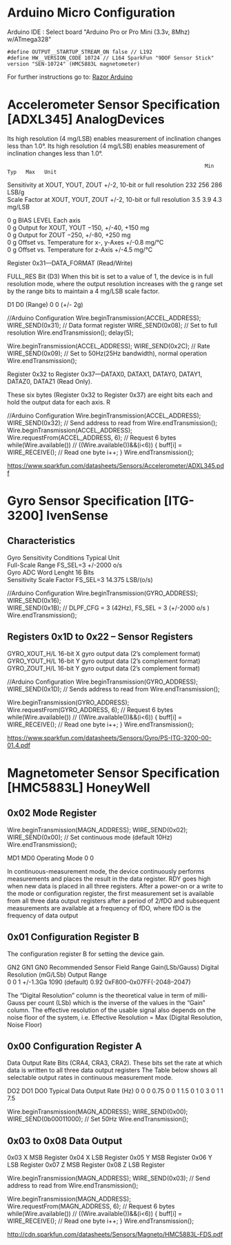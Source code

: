 

Arduino Micro Configuration
=====================


Arduino IDE : Select board "Arduino Pro or Pro Mini (3.3v, 8Mhz) w/ATmega328"

```
#define OUTPUT__STARTUP_STREAM_ON false // L192
#define HW__VERSION_CODE 10724 // L164 SparkFun "9DOF Sensor Stick" version "SEN-10724" (HMC5883L magnetometer)
```
For further instructions go to: [Razor Arduino](https://github.com/ptrbrtz/razor-9dof-ahrs/tree/master/Arduino)




Accelerometer Sensor Specification [ADXL345] AnalogDevices
==========================================================
Its high resolution (4 mg/LSB) enables measurement
of inclination changes less than 1.0°. Its high resolution (4 mg/LSB)
enables measurement of inclination changes less than 1.0°.

                                                                    Min   Typ   Max   Unit  
Sensitivity at XOUT, YOUT, ZOUT  +/-2, 10-bit or full resolution    232   256   286   LSB/g   
Scale Factor at XOUT, YOUT, ZOUT  +/-2, 10-bit or full resolution   3.5   3.9   4.3   mg/LSB   


0 g BIAS LEVEL Each axis   
0 g Output for XOUT, YOUT                   −150, +/-40, +150 mg  
0 g Output for ZOUT                         −250, +/-80, +250 mg  
0 g Offset vs. Temperature for x-, y-Axes         +/-0.8      mg/°C  
0 g Offset vs. Temperature for z-Axis             +/-4.5      mg/°C  


Register 0x31—DATA_FORMAT (Read/Write)  

FULL_RES Bit (D3)
When this bit is set to a value of 1, the device is in full resolution
mode, where the output resolution increases with the g range set
by the range bits to maintain a 4 mg/LSB scale factor.

D1 D0 (Range)
0 0  (+/- 2g)

//Arduino Configuration
Wire.beginTransmission(ACCEL_ADDRESS);
  WIRE_SEND(0x31);  // Data format register
  WIRE_SEND(0x08);  // Set to full resolution
  Wire.endTransmission();
  delay(5);


Wire.beginTransmission(ACCEL_ADDRESS);
WIRE_SEND(0x2C);  // Rate
WIRE_SEND(0x09);  // Set to 50Hz(25Hz bandwidth), normal operation
Wire.endTransmission();


Register 0x32 to Register 0x37—DATAX0, DATAX1,
DATAY0, DATAY1, DATAZ0, DATAZ1 (Read Only).

These six bytes (Register 0x32 to Register 0x37) are eight bits
each and hold the output data for each axis. R

//Arduino Configuration
Wire.beginTransmission(ACCEL_ADDRESS);
WIRE_SEND(0x32);  // Send address to read from
Wire.endTransmission();
Wire.beginTransmission(ACCEL_ADDRESS);
Wire.requestFrom(ACCEL_ADDRESS, 6);  // Request 6 bytes
while(Wire.available())  // ((Wire.available())&&(i<6))
{
  buff[i] = WIRE_RECEIVE();  // Read one byte
  i++;
}
Wire.endTransmission();



https://www.sparkfun.com/datasheets/Sensors/Accelerometer/ADXL345.pdf



Gyro Sensor Specification [ITG-3200] IvenSense
==============================================

Characteristics
---

Gyro Sensitivity          Conditions  Typical   Unit    
Full-Scale Range          FS_SEL=3    +/-2000   o/s   
Gyro ADC Word Lenght                  16        Bits    
Sensitivity Scale Factor  FS_SEL=3    14.375   LSB/(o/s)

//Arduino Configuration
Wire.beginTransmission(GYRO_ADDRESS);  
WIRE_SEND(0x16);  
WIRE_SEND(0x1B);  // DLPF_CFG = 3 (42Hz), FS_SEL = 3 (+/-2000  o/s   )  
Wire.endTransmission();  



Registers 0x1D to 0x22 – Sensor Registers
---
GYRO_XOUT_H/L 16-bit  X gyro output data (2’s complement format)
GYRO_YOUT_H/L 16-bit  Y gyro output data (2’s complement format)
GYRO_ZOUT_H/L 16-bit  Y gyro output data (2’s complement format)

//Arduino Configuration
Wire.beginTransmission(GYRO_ADDRESS);
WIRE_SEND(0x1D);  // Sends address to read from
Wire.endTransmission();

Wire.beginTransmission(GYRO_ADDRESS);
Wire.requestFrom(GYRO_ADDRESS, 6);  // Request 6 bytes
while(Wire.available())  // ((Wire.available())&&(i<6))
{
  buff[i] = WIRE_RECEIVE();  // Read one byte
  i++;
}
Wire.endTransmission();


https://www.sparkfun.com/datasheets/Sensors/Gyro/PS-ITG-3200-00-01.4.pdf



Magnetometer Sensor Specification [HMC5883L] HoneyWell
======================================================



0x02 Mode Register
---

Wire.beginTransmission(MAGN_ADDRESS);
WIRE_SEND(0x02);
WIRE_SEND(0x00);  // Set continuous mode (default 10Hz)
Wire.endTransmission();


MD1 MD0 Operating Mode
 0  0  

In continuous-measurement mode, the device continuously performs measurements
and places the result in the data register. RDY goes high when new data is placed
in all three registers.  After a power-on or a write to the mode or
configuration register, the first measurement set is available from all
three data output registers after a period of 2/fDO and subsequent
measurements are available at a frequency of fDO, where fDO is the
frequency of data output


0x01 Configuration Register B
---

The configuration register B for setting the device gain.

GN2 GN1 GN0   Recommended Sensor Field Range  Gain(LSb/Gauss)   Digital Resolution (mG/LSb)    Output Range   
0 0 1         +/-1.3Ga                        1090 (default)    0.92                            0xF800–0x07FF(-2048–2047)   

The “Digital Resolution”  column  is  the  theoretical  value  in  term  of  milli-Gauss  per count (LSb)
which  is  the  inverse  of  the values in the “Gain” column. The effective resolution of the usable
signal also depends on the noise floor of the system, i.e.
Effective Resolution = Max (Digital Resolution, Noise Floor)




0x00 Configuration Register A
---

Data Output Rate Bits (CRA4, CRA3, CRA2).
These bits set the rate at which data is written to all three data output registers
The  Table  below  shows all  selectable output  rates in  continuous  measurement  mode.

DO2 DO1 DO0   Typical  Data Output Rate (Hz)
0 0 0         0.75
0 0 1         1.5
0 1 0         3
0 1 1         7.5



Wire.beginTransmission(MAGN_ADDRESS);
WIRE_SEND(0x00);
WIRE_SEND(0b00011000);  // Set 50Hz
Wire.endTransmission();


0x03 to 0x08 Data Output
---

0x03 X MSB Register
0x04 X LSB Register
0x05 Y MSB Register
0x06 Y LSB Register
0x07 Z MSB Register
0x08 Z LSB Register


Wire.beginTransmission(MAGN_ADDRESS);
WIRE_SEND(0x03);  // Send address to read from
Wire.endTransmission();

  Wire.beginTransmission(MAGN_ADDRESS);
  Wire.requestFrom(MAGN_ADDRESS, 6);  // Request 6 bytes
  while(Wire.available())  // ((Wire.available())&&(i<6))
  {
    buff[i] = WIRE_RECEIVE();  // Read one byte
    i++;
  }
  Wire.endTransmission();



http://cdn.sparkfun.com/datasheets/Sensors/Magneto/HMC5883L-FDS.pdf
